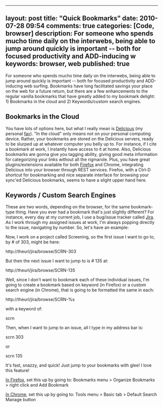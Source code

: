
---
layout: post
title: "Quick Bookmarks"
date: 2010-07-28 09:54
comments: true
categories: [Code, browser]
description: For someone who spends mucho time daily on the interwebs, being able to jump around quickly is important -- both for focused productivity and ADD-inducing w
keywords: browser, web
published: true
---

For someone who spends mucho time daily on the interwebs, being able to jump around quickly is important -- both for focused productivity and ADD-inducing web surfing.  Bookmarks have long facilitated savings your place on the web for a future return, but there are a few enhancements to the regular vanilla bookmarks that have greatly added to my bookmark delight: 1) Bookmarks in the cloud and 2) Keywords/custom search engines.

<!--more-->

Bookmarks in the Cloud
----------------------

You have lots of options here, but what I really mean is [Delicious](http://delicious.com) (my personal [fav](http://delicious.com/jtsnake/)).  "In the cloud" only means not on your personal computing device.  Rather, your bookmarks are stored on the Delicious servers, ready to be slurped up at whatever computer you belly up to.  For instance, if I cite a bookmark at work, I instantly have access to it at home.  Also, Delicious bookmarks are gonna give you tagging ability, giving good meta information for categorizing your links without all the rigmarole.  Plus, you have great plugins/extensions available for both [Firefox](https://addons.mozilla.org/en-US/firefox/addon/3615/) and Chrome, integrating Delicious into your browser through REST services.  Firefox, with a Ctrl-D shortcut for bookmarking and nice separate interface for browsing your sync'ed Delicious bookmarks, seems to have a slight upper hand here.

Keywords / Custom Search Engines
--------------------------------

These are two words, depending on the browser, for the same bookmark-type thing.  Have you ever had a bookmark that's just slightly different?  For instance, every day at my current job, I use a bug/issue tracker called [Jira](http://www.atlassian.com/software/jira/).  As I work through my assigned issues at work, I'm always popping directly to the issue, navigating by number.  So, let's have an example:

Now, I work on a project called Screening, so the first issue I want to go to, by # of 303, might be here:

http://theurl/jira/browse/SCRN-303

But then the next issue I want to jump to is # 135 at:

http://theurl/jira/browse/SCRN-135

Well, since I don't want to bookmark each of these individual issues, I'm going to create a bookmark based on keyword (in Firefox) or a custom search engine (in Chrome), that is going to be formatted the same in each:

http://theurl/jira/browse/SCRN-%s  

with a keyword of:

scrn

Then, when I want to jump to an issue, all I type in my address bar is:

scrn 303

or 

scrn 135

It's fast, snazzy, and quick!  Just jump to your bookmarks with glee!  I love this feature!

[In Firefox](http://www.mozilla.org/docs/end-user/keywords.html), set this up by going to: Bookmarks menu > Organize Bookmarks > right click and Add Bookmark

[In Chrome](http://www.google.com/support/chrome/bin/answer.py?answer=95653), set this up by going to:  Tools menu > Basic tab > Default Search Manage button


  
